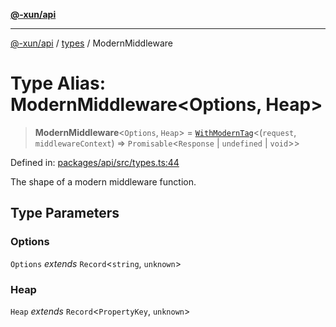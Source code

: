 [**@-xun/api**](../../README.md)

***

[@-xun/api](../../README.md) / [types](../README.md) / ModernMiddleware

# Type Alias: ModernMiddleware\<Options, Heap\>

> **ModernMiddleware**\<`Options`, `Heap`\> = [`WithModernTag`](WithModernTag.md)\<(`request`, `middlewareContext`) => `Promisable`\<`Response` \| `undefined` \| `void`\>\>

Defined in: [packages/api/src/types.ts:44](https://github.com/Xunnamius/api-utils/blob/1f0c4ddbfee87314a3a69fe0605abddd045878f2/packages/api/src/types.ts#L44)

The shape of a modern middleware function.

## Type Parameters

### Options

`Options` *extends* `Record`\<`string`, `unknown`\>

### Heap

`Heap` *extends* `Record`\<`PropertyKey`, `unknown`\>
